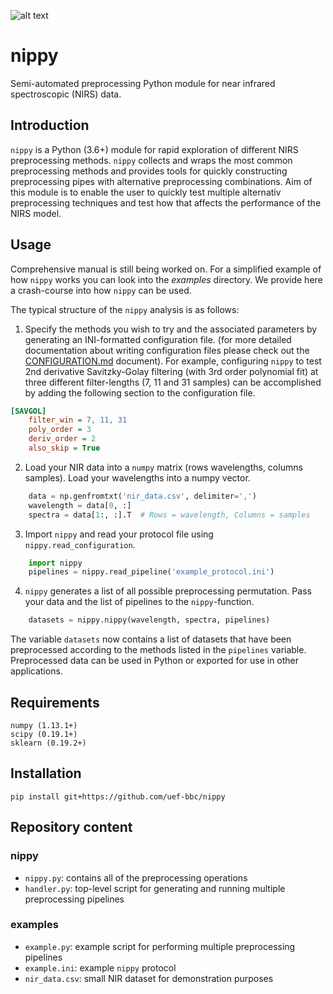 ![alt text](https://raw.githubusercontent.com/UEF-BBC/nippy/master/nippy.png?token=AIFYREKKYl0silMboodhUkS4orBUeJJLks5b5AcHwA%3D%3D "Semi-automic NIRS preprocessor")
# nippy
Semi-automated preprocessing Python module for near infrared spectroscopic (NIRS) data.

## Introduction
`nippy` is a Python (3.6+) module for rapid exploration of different NIRS preprocessing methods. `nippy` collects and wraps the most common preprocessing methods and provides tools for quickly constructing preprocessing pipes with alternative preprocessing combinations. Aim of this module is to enable the user to quickly test multiple alternativ preprocessing techniques and test how that affects the performance of the NIRS model.

## Usage
Comprehensive manual is still being worked on. For a simplified example of how `nippy` works you can look into the _examples_ directory. We provide here a crash-course into how `nippy` can be used.

The typical structure of the `nippy` analysis is as follows:

1. Specify the methods you wish to try and the associated parameters by generating an INI-formatted configuration file.
(for more detailed documentation about writing configuration files please check out the [CONFIGURATION.md](../blob/master/CONFIGURATION.md) document). For example, configuring `nippy` to test 2nd derivative Savitzky-Golay filtering (with 3rd order polynomial fit) at three different filter-lengths (7, 11 and 31 samples) can be accomplished by adding the following section to the configuration file.

```ini
[SAVGOL]
    filter_win = 7, 11, 31
    poly_order = 3
    deriv_order = 2
    also_skip = True
```

2. Load your NIR data into a `numpy` matrix (rows wavelengths, columns samples). Load your wavelengths into a numpy vector.

```python
    data = np.genfromtxt('nir_data.csv', delimiter=',')
    wavelength = data[0, :]
    spectra = data[1:, :].T  # Rows = wavelength, Columns = samples
```

3. Import `nippy` and read your protocol file using `nippy.read_configuration`.

```python
    import nippy
    pipelines = nippy.read_pipeline('example_protocol.ini')
```

4. `nippy` generates a list of all possible preprocessing permutation. Pass your data and the list of pipelines to the `nippy`-function.

```python
    datasets = nippy.nippy(wavelength, spectra, pipelines)
```

The variable `datasets` now contains a list of datasets that have been preprocessed according to the methods listed in the `pipelines` variable. Preprocessed data can be used in Python or exported for use in other applications.


## Requirements

```
numpy (1.13.1+)
scipy (0.19.1+)
sklearn (0.19.2+)
```

## Installation
```
pip install git+https://github.com/uef-bbc/nippy
```

## Repository content
### nippy
- `nippy.py`: contains all of the preprocessing operations
- `handler.py`: top-level script for generating and running multiple preprocessing pipelines
### examples
- `example.py`: example script for performing multiple preprocessing pipelines
- `example.ini`: example `nippy` protocol
- `nir_data.csv`: small NIR dataset for demonstration purposes
